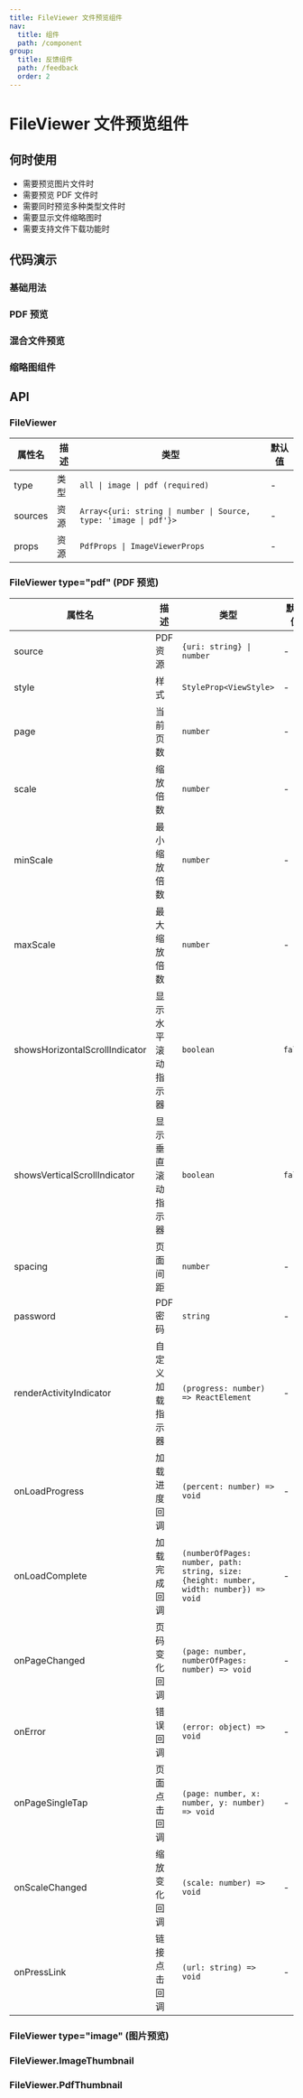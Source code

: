 ```yaml
---
title: FileViewer 文件预览组件
nav:
  title: 组件
  path: /component
group:
  title: 反馈组件
  path: /feedback
  order: 2
---
```


# FileViewer 文件预览组件

## 何时使用

- 需要预览图片文件时
- 需要预览 PDF 文件时
- 需要同时预览多种类型文件时
- 需要显示文件缩略图时
- 需要支持文件下载功能时

## 代码演示

### 基础用法

<code src="./__fixtures__/basicUsage.tsx" title="基础用法" description="支持图片预览，可以自定义缩略图大小和排列方式。"></code>

### PDF 预览

<code src="./__fixtures__/pdfPreview.tsx" title="PDF 预览" description="支持 PDF 文件预览，包括缩略图显示和内嵌预览器。"></code>

### 混合文件预览

<code src="./__fixtures__/mixedFiles.tsx" title="混合文件预览" description="支持图片和 PDF 文件混合显示，自动识别文件类型。"></code>

### 缩略图组件

<code src="./__fixtures__/thumbnails.tsx" title="缩略图组件" description="独立的缩略图组件，支持图片和 PDF 文件。"></code>

## API

### FileViewer

| 属性名 | 描述 | 类型 | 默认值 |
| --- | --- | --- | --- |
| type | 类型 | `all \| image \| pdf (required)` | - |
| sources | 资源 | `Array<{uri: string \| number \| Source, type: 'image \| pdf'}>` | - |
| props | 资源 | `PdfProps \| ImageViewerProps` | - |

### FileViewer type="pdf" (PDF 预览)

| 属性名 | 描述 | 类型 | 默认值 |
| --- | --- | --- | --- |
| source | PDF 资源 | `{uri: string} \| number` | - |
| style | 样式 | `StyleProp<ViewStyle>` | - |
| page | 当前页数 | `number` | - |
| scale | 缩放倍数 | `number` | - |
| minScale | 最小缩放倍数 | `number` | - |
| maxScale | 最大缩放倍数 | `number` | - |
| showsHorizontalScrollIndicator | 显示水平滚动指示器 | `boolean` | `false` |
| showsVerticalScrollIndicator | 显示垂直滚动指示器 | `boolean` | `false` |
| spacing | 页面间距 | `number` | - |
| password | PDF 密码 | `string` | - |
| renderActivityIndicator | 自定义加载指示器 | `(progress: number) => ReactElement` | - |
| onLoadProgress | 加载进度回调 | `(percent: number) => void` | - |
| onLoadComplete | 加载完成回调 | `(numberOfPages: number, path: string, size: {height: number, width: number}) => void` | - |
| onPageChanged | 页码变化回调 | `(page: number, numberOfPages: number) => void` | - |
| onError | 错误回调 | `(error: object) => void` | - |
| onPageSingleTap | 页面点击回调 | `(page: number, x: number, y: number) => void` | - |
| onScaleChanged | 缩放变化回调 | `(scale: number) => void` | - |
| onPressLink | 链接点击回调 | `(url: string) => void` | - |

### FileViewer type="image" (图片预览)

<API src="./ImagePreview/index.tsx" hideTitle />

### FileViewer.ImageThumbnail

<API src="./thumbnails/ImageThumbnail.tsx" hideTitle />

### FileViewer.PdfThumbnail

<API src="./thumbnails/PdfThumbnail.tsx" hideTitle />
